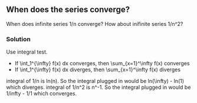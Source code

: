 ## When does the series converge?
When does infinite series 1/n converge? How about inifinite series 1/n^2? 

### Solution
Use integral test. 
- If \int_1^{\infty} f(x) dx converges, then \sum_{x=1}^\infty f(x) converges
- If \int_1^{\infty} f(x) dx diverges, then \sum_{x=1}^\infty f(x) diverges

integral of 1/n is ln(n). So the integral plugged in would be ln(\infty) - ln(1) which diverges.
integral of 1/n^2 is n^-1. So the integral plugged in would be 1/infty - 1/1 which converges.
